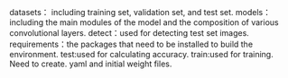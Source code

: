 datasets： including training set, validation set, and test set.
models：including the main modules of the model and the composition of various convolutional layers.
detect：used for detecting test set images.
requirements：the packages that need to be installed to build the environment.
test:used for calculating accuracy.
train:used for training. Need to create. yaml and initial weight files.
